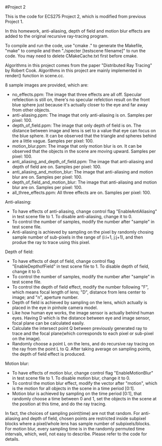 #Project 2

This is the code for ECS275 Project 2, which is modified from previous Project 1.

In this homework, anti-aliasing, depth of field and motion blur effects are added to the original recursive ray-tracing program.

To compile and run the code, use "cmake ." to generate the Makefile, "make" to compile and then "./specter [testscene filename]" to run the code. You may need to delete CMakeCache.txt first before cmake.

Algorithms in this project comes from the paper "Distributed Ray Tracing" by Robert Cook. Algorithms in this project are mainly implemented in render() function in scene.cc.

8 sample images are provided, which are:
- no_effects.ppm: The image that three effects are all off. Specular refelection is still on, there's no specular refelction result on the front blue sphere just because it's actually closer to the eye and far away from other objects.
- anti-aliasing.ppm: The image that only anti-aliasing is on. Samples per pixel: 100.
- depth_of_field.ppm: The image that only depth of field is on. The distance between image and lens is set to a value that eye can focus on the blue sphere. It can be observed that the triangle and spheres behind are a little vague. Samples per pixel: 100.
- motion_blur.ppm: The image that only motion blur is on. It can be observed that the objects in the scene are moving upward. Samples per pixel: 100.
- anti_aliasing_and_depth_of_field.ppm: The image that anti-aliasing and depth of field are on. Samples per pixel: 100.
- anti_aliasing_and_motion_blur: The image that anti-aliasing and motion blur are on. Samples per pixel: 100.
- depth_of_field_and_motion_blur: The image that anti-aliasing and motion blur are on. Samples per pixel: 100.
- all_three_effects.ppm: All three effects are on. Samples per pixel: 100.


Anti-aliasing:
- To have effects of anti-aliasing, change control flag "EnableAntiAliasing" in test scene file to 1. To disable anti-aliasing, change it to 0.
- To control the number of samples, modify the number after "sample" in test scene file.
- Anti-aliasing is achieved by sampling on the pixel by randomly chosing sample number of sub-pixels in the range of (i:i+1, j:j+1), and then produe the ray to trace using this pixel.

Depth of field:
- To have effects of dept of field, change control flag "EnableDepthofField" in test scene file to 1. To disable depth of field, change it to 0.
- To control the number of samples, modify the number after "sample" in test scene file.
- To control the depth of field effect, modify the number following "F", which means focal length of lens; "D", distance from lens center to image; and "n", aperture number.
- Depth of field is achieved by sampling on the lens, which actually is placed in the eye in pinhole camera model.
- Like how human eye works, the image sensor is actually behind human eyes. Having D which is the distance between eye and image sensor, focal plane can be calculated easily.
- Calculate the intersect point Q between previously generated ray to trace and the focal plane(which corresponds to each pixel or sub-pixel on the image).
- Randomly choose a point L on the lens, and do recursive ray tracing on the ray from the point L to Q. After taking average on sampling points, the depth of field effect is produced.

Motion blur:
- To have effects of motion blur, change control flag "EnableMotionBlur" in test scene file to 1. To disable motion blur, change it to 0.
- To control the motion blur effect, modify the vector after "motion", which is the motion for all objects in the scene in a time period [0:1].
- Motion blur is achieved by sampling on the time period [0:1], that randomly choose a time between 0 and 1, set the objects in the scene at the position at this time, and do the ray tracing.

In fact, the choices of sampling point(time) are not that random. For anti-aliasing and depth of field, chosen points are restricted inside subpixel blocks where a pixel/whole lens has sample number of subpixels/blocks. For motion blur, every sampling time is in the randomly permuted time intervals, which, well, not easy to describe. Please refer to the code for details.
